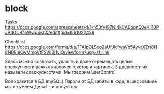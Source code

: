 # block

Tasks
https://docs.google.com/spreadsheets/d/1kn53fy197NlNkCA0opnQ0eKjl10PJBdGU8ZoWwuSKhQ/edit#gid=1561022439

CheckList
https://docs.google.com/forms/d/e/1FAIpQLSeo2aUfJlqfwaVx5AyveXZrt8H8NB8leCwMmpVtFSWlBj1viQ/viewform?usp=sf_link

Здесь можно создавать, удалять и даже перемещать целые совокупности всяких кнопочек текстов и картинок. В древности их называли совокупностями. Мы говорим UserControl

Всё хранится в БД (mySQL)
Пароли от БД забиты в коде, в шифрование мы не умеем
Делай - и получится!
